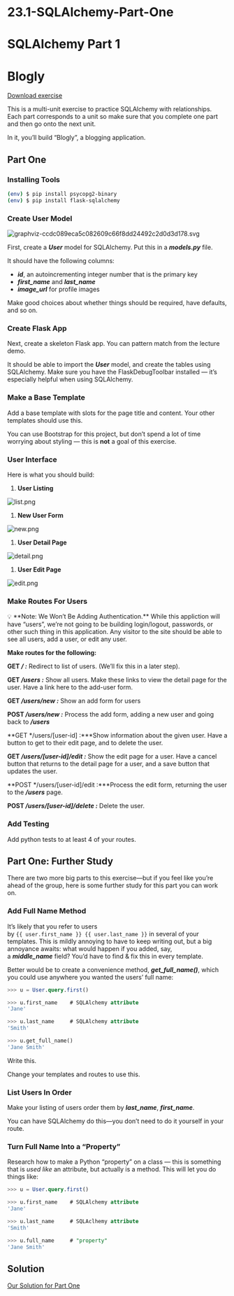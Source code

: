 # 23.1-SQLAlchemy-Part-One
# SQLAlchemy Part 1

# **Blogly**

[Download exercise](https://curric.springboard.com/software-engineering-career-track/default/exercises/flask-blogly.zip)

This is a multi-unit exercise to practice SQLAlchemy with relationships. Each part corresponds to a unit so make sure that you complete one part and then go onto the next unit.

In it, you’ll build “Blogly”, a blogging application.

## **Part One**

### ****Installing Tools****

```bash
(env) $ pip install psycopg2-binary
(env) $ pip install flask-sqlalchemy
```

### ****Create User Model****

![graphviz-ccdc089eca5c082609c66f8dd24492c2d0d3d178.svg](https://s3-us-west-2.amazonaws.com/secure.notion-static.com/ac5e0418-b00c-4630-9e15-e30966971361/graphviz-ccdc089eca5c082609c66f8dd24492c2d0d3d178.svg)

First, create a ***User*** model for SQLAlchemy. Put this in a ***models.py*** file.

It should have the following columns:

- ***id***, an autoincrementing integer number that is the primary key
- ***first_name*** and ***last_name***
- ***image_url*** for profile images

Make good choices about whether things should be required, have defaults, and so on.

### **Create Flask App**

Next, create a skeleton Flask app. You can pattern match from the lecture demo.

It should be able to import the ***User*** model, and create the tables using SQLAlchemy. Make sure you have the FlaskDebugToolbar installed — it’s especially helpful when using SQLAlchemy.

### **Make a Base Template**

Add a base template with slots for the page title and content. Your other templates should use this.

You can use Bootstrap for this project, but don’t spend a lot of time worrying about styling — this is **not** a goal of this exercise.

### **User Interface**

Here is what you should build:

1. **User Listing**

![list.png](https://s3-us-west-2.amazonaws.com/secure.notion-static.com/848abbd6-ee81-438d-9f93-b6739df62d20/list.png)

1. **New User Form**

![new.png](https://s3-us-west-2.amazonaws.com/secure.notion-static.com/f793ac53-a4d8-4e36-8a65-8e4adcc2c0cc/new.png)

1. **User Detail Page**

![detail.png](https://s3-us-west-2.amazonaws.com/secure.notion-static.com/1141fb30-c990-4440-b3b1-081a04246ba0/detail.png)

1. **User Edit Page**

![edit.png](https://s3-us-west-2.amazonaws.com/secure.notion-static.com/e1b27f66-7eb4-4deb-af28-ce1f3ee17198/edit.png)

### **Make Routes For Users**

<aside>
💡 **Note: We Won’t Be Adding Authentication.** While this appliction will have “users”, we’re not going to be building login/logout, passwords, or other such thing in this application. Any visitor to the site should be able to see all users, add a user, or edit any user.

</aside>

**Make routes for the following:**

**GET */ :*** Redirect to list of users. (We’ll fix this in a later step).

**GET */users :*** Show all users. Make these links to view the detail page for the user. Have a link here to the add-user form.

**GET */users/new :*** Show an add form for users

**POST */users/new :*** Process the add form, adding a new user and going back to ***/users***

**GET */users/[user-id] :***Show information about the given user. Have a button to get to their edit page, and to delete the user.

**GET */users/[user-id]/edit :*** Show the edit page for a user. Have a cancel button that returns to the detail page for a user, and a save button that updates the user.

**POST */users/[user-id]/edit :***Process the edit form, returning the user to the ***/users*** page.

**POST */users/[user-id]/delete :*** Delete the user.

### **Add Testing**

Add python tests to at least 4 of your routes.

## **Part One: Further Study**

There are two more big parts to this exercise—but if you feel like you’re ahead of the group, here is some further study for this part you can work on.

### **Add Full Name Method**

It’s likely that you refer to users by `{{ user.first_name }} {{ user.last_name }}` in several of your templates. This is mildly annoying to have to keep writing out, but a big annoyance awaits: what would happen if you added, say, a ***middle_name*** field? You’d have to find & fix this in every template.

Better would be to create a convenience method, ***get_full_name()***, which you could use anywhere you wanted the users’ full name:

```sql
>>> u = User.query.first()

>>> u.first_name    # SQLAlchemy attribute
'Jane'

>>> u.last_name     # SQLAlchemy attribute
'Smith'

>>> u.get_full_name()
'Jane Smith'
```

Write this.

Change your templates and routes to use this.

### **List Users In Order**

Make your listing of users order them by ***last_name***, ***first_name***.

You can have SQLAlchemy do this—you don’t need to do it yourself in your route.

### **Turn Full Name Into a “Property”**

Research how to make a Python “property” on a class — this is something that is *used like* an attribute, but actually is a method. This will let you do things like:

```sql
>>> u = User.query.first()

>>> u.first_name    # SQLAlchemy attribute
'Jane'

>>> u.last_name     # SQLAclhemy attribute
'Smith'

>>> u.full_name     # "property"
'Jane Smith'
```

## **Solution**

[Our Solution for Part One](https://curric.springboard.com/software-engineering-career-track/default/exercises/flask-blogly/solution/index.html)
